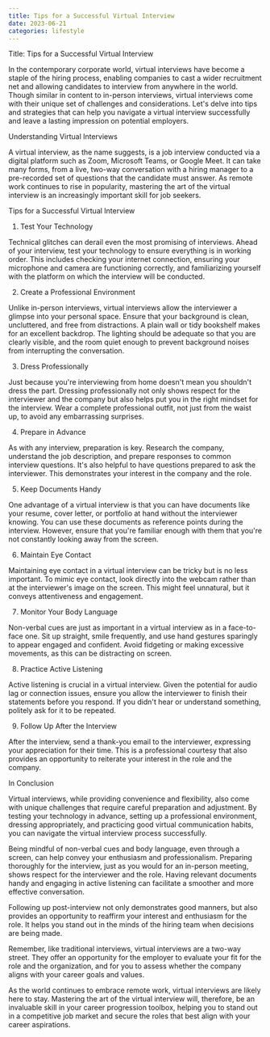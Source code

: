 ```yaml
---
title: Tips for a Successful Virtual Interview
date: 2023-06-21
categories: lifestyle
---
```


Title: Tips for a Successful Virtual Interview

In the contemporary corporate world, virtual interviews have become a staple of the hiring process, enabling companies to cast a wider recruitment net and allowing candidates to interview from anywhere in the world. Though similar in content to in-person interviews, virtual interviews come with their unique set of challenges and considerations. Let's delve into tips and strategies that can help you navigate a virtual interview successfully and leave a lasting impression on potential employers.

Understanding Virtual Interviews

A virtual interview, as the name suggests, is a job interview conducted via a digital platform such as Zoom, Microsoft Teams, or Google Meet. It can take many forms, from a live, two-way conversation with a hiring manager to a pre-recorded set of questions that the candidate must answer. As remote work continues to rise in popularity, mastering the art of the virtual interview is an increasingly important skill for job seekers.

Tips for a Successful Virtual Interview

1. Test Your Technology

Technical glitches can derail even the most promising of interviews. Ahead of your interview, test your technology to ensure everything is in working order. This includes checking your internet connection, ensuring your microphone and camera are functioning correctly, and familiarizing yourself with the platform on which the interview will be conducted.

2. Create a Professional Environment

Unlike in-person interviews, virtual interviews allow the interviewer a glimpse into your personal space. Ensure that your background is clean, uncluttered, and free from distractions. A plain wall or tidy bookshelf makes for an excellent backdrop. The lighting should be adequate so that you are clearly visible, and the room quiet enough to prevent background noises from interrupting the conversation.

3. Dress Professionally

Just because you're interviewing from home doesn't mean you shouldn't dress the part. Dressing professionally not only shows respect for the interviewer and the company but also helps put you in the right mindset for the interview. Wear a complete professional outfit, not just from the waist up, to avoid any embarrassing surprises.

4. Prepare in Advance

As with any interview, preparation is key. Research the company, understand the job description, and prepare responses to common interview questions. It's also helpful to have questions prepared to ask the interviewer. This demonstrates your interest in the company and the role.

5. Keep Documents Handy

One advantage of a virtual interview is that you can have documents like your resume, cover letter, or portfolio at hand without the interviewer knowing. You can use these documents as reference points during the interview. However, ensure that you're familiar enough with them that you're not constantly looking away from the screen.

6. Maintain Eye Contact

Maintaining eye contact in a virtual interview can be tricky but is no less important. To mimic eye contact, look directly into the webcam rather than at the interviewer's image on the screen. This might feel unnatural, but it conveys attentiveness and engagement.

7. Monitor Your Body Language

Non-verbal cues are just as important in a virtual interview as in a face-to-face one. Sit up straight, smile frequently, and use hand gestures sparingly to appear engaged and confident. Avoid fidgeting or making excessive movements, as this can be distracting on screen.

8. Practice Active Listening

Active listening is crucial in a virtual interview. Given the potential for audio lag or connection issues, ensure you allow the interviewer to finish their statements before you respond. If you didn't hear or understand something, politely ask for it to be repeated.

9. Follow Up After the Interview

After the interview, send a thank-you email to the interviewer, expressing your appreciation for their time. This is a professional courtesy that also provides an opportunity to reiterate your interest in the role and the company.

In Conclusion

Virtual interviews, while providing convenience and flexibility, also come with unique challenges that require careful preparation and adjustment. By testing your technology in advance, setting up a professional environment, dressing appropriately, and practicing good virtual communication habits, you can navigate the virtual interview process successfully.

Being mindful of non-verbal cues and body language, even through a screen, can help convey your enthusiasm and professionalism. Preparing thoroughly for the interview, just as you would for an in-person meeting, shows respect for the interviewer and the role. Having relevant documents handy and engaging in active listening can facilitate a smoother and more effective conversation.

Following up post-interview not only demonstrates good manners, but also provides an opportunity to reaffirm your interest and enthusiasm for the role. It helps you stand out in the minds of the hiring team when decisions are being made.

Remember, like traditional interviews, virtual interviews are a two-way street. They offer an opportunity for the employer to evaluate your fit for the role and the organization, and for you to assess whether the company aligns with your career goals and values.

As the world continues to embrace remote work, virtual interviews are likely here to stay. Mastering the art of the virtual interview will, therefore, be an invaluable skill in your career progression toolbox, helping you to stand out in a competitive job market and secure the roles that best align with your career aspirations.